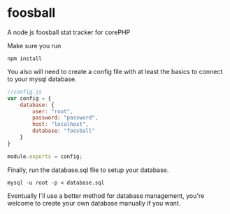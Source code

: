# foosball
A node js foosball stat tracker for corePHP

Make sure you run
```
npm install
```

You also will need to create a config file with at least the basics to connect to your mysql database.
```javascript
//config.js
var config = {
	database: {
		user: "root",
		password: "password",
		host: "localhost",
		database: "foosball"
	}
}

module.exports = config;
```

Finally, run the database.sql file to setup your database.
```
mysql -u root -p < database.sql
```

Eventually I'll use a better method for database management, you're welcome to create your own database manually if you want.